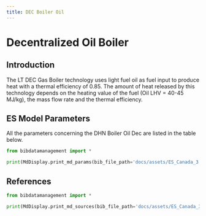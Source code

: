 ```yaml
---
title: DEC Boiler Oil
---
```


# Decentralized Oil Boiler

## Introduction

The LT DEC Gas Boiler technology uses light fuel oil as fuel input to
produce heat with a thermal efficiency of 0.85. The amount of heat
released by this technology depends on the heating value of the fuel
(Oil LHV = 40-45 MJ/kg), the mass flow rate and the thermal efficiency.

## ES Model Parameters

All the parameters concerning the DHN Boiler Oil Dec are listed in the
table below.

```python exec="on"
from bibdatamanagement import *

print(MdDisplay.print_md_params(bib_file_path='docs/assets/ES_Canada_3.bib',filter_entry='DEC_BOILER_OIL'))
```

## References

```python exec="on"
from bibdatamanagement import *

print(MdDisplay.print_md_sources(bib_file_path='docs/assets/ES_Canada_3.bib',filter_entry='DEC_BOILER_OIL'))
```
